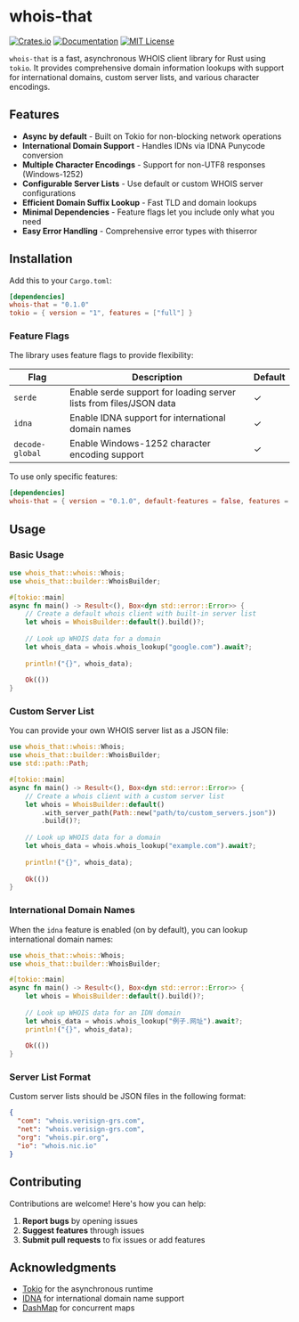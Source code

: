 # whois-that

[![Crates.io](https://img.shields.io/crates/v/whois-that.svg)](https://crates.io/crates/whois-that)
[![Documentation](https://docs.rs/whois-that/badge.svg)](https://docs.rs/whois-that)
[![MIT License](https://img.shields.io/badge/license-MIT-blue.svg)](https://github.com/supercoolspy/whois-that/blob/master/LICENSE)

`whois-that` is a fast, asynchronous WHOIS client library for Rust using `tokio`. It provides comprehensive domain information lookups with support for international domains, custom server lists, and various character encodings.

## Features

- **Async by default** - Built on Tokio for non-blocking network operations
- **International Domain Support** - Handles IDNs via IDNA Punycode conversion
- **Multiple Character Encodings** - Support for non-UTF8 responses (Windows-1252)
- **Configurable Server Lists** - Use default or custom WHOIS server configurations
- **Efficient Domain Suffix Lookup** - Fast TLD and domain lookups
- **Minimal Dependencies** - Feature flags let you include only what you need
- **Easy Error Handling** - Comprehensive error types with thiserror

## Installation

Add this to your `Cargo.toml`:

```toml
[dependencies]
whois-that = "0.1.0"
tokio = { version = "1", features = ["full"] }
```

### Feature Flags

The library uses feature flags to provide flexibility:

| Flag | Description | Default |
|------|-------------|---------|
| `serde` | Enable serde support for loading server lists from files/JSON data | ✓ |
| `idna` | Enable IDNA support for international domain names | ✓ |
| `decode-global` | Enable Windows-1252 character encoding support | ✓ |

To use only specific features:

```toml
[dependencies]
whois-that = { version = "0.1.0", default-features = false, features = ["serde", "idna"] }
```

## Usage

### Basic Usage

```rust
use whois_that::whois::Whois;
use whois_that::builder::WhoisBuilder;

#[tokio::main]
async fn main() -> Result<(), Box<dyn std::error::Error>> {
    // Create a default whois client with built-in server list
    let whois = WhoisBuilder::default().build()?;
    
    // Look up WHOIS data for a domain
    let whois_data = whois.whois_lookup("google.com").await?;
    
    println!("{}", whois_data);
    
    Ok(())
}
```

### Custom Server List

You can provide your own WHOIS server list as a JSON file:

```rust
use whois_that::whois::Whois;
use whois_that::builder::WhoisBuilder;
use std::path::Path;

#[tokio::main]
async fn main() -> Result<(), Box<dyn std::error::Error>> {
    // Create a whois client with a custom server list
    let whois = WhoisBuilder::default()
        .with_server_path(Path::new("path/to/custom_servers.json"))
        .build()?;
    
    // Look up WHOIS data for a domain
    let whois_data = whois.whois_lookup("example.com").await?;
    
    println!("{}", whois_data);
    
    Ok(())
}
```

### International Domain Names

When the `idna` feature is enabled (on by default), you can lookup international domain names:

```rust
use whois_that::whois::Whois;
use whois_that::builder::WhoisBuilder;

#[tokio::main]
async fn main() -> Result<(), Box<dyn std::error::Error>> {
    let whois = WhoisBuilder::default().build()?;
    
    // Look up WHOIS data for an IDN domain
    let whois_data = whois.whois_lookup("例子.网址").await?;
    println!("{}", whois_data);
    
    Ok(())
}
```

### Server List Format

Custom server lists should be JSON files in the following format:

```json
{
  "com": "whois.verisign-grs.com",
  "net": "whois.verisign-grs.com",
  "org": "whois.pir.org",
  "io": "whois.nic.io"
}
```

## Contributing

Contributions are welcome! Here's how you can help:

1. **Report bugs** by opening issues
2. **Suggest features** through issues
3. **Submit pull requests** to fix issues or add features

## Acknowledgments

- [Tokio](https://tokio.rs/) for the asynchronous runtime
- [IDNA](https://github.com/servo/rust-idna) for international domain name support
- [DashMap](https://github.com/xacrimon/dashmap) for concurrent maps

